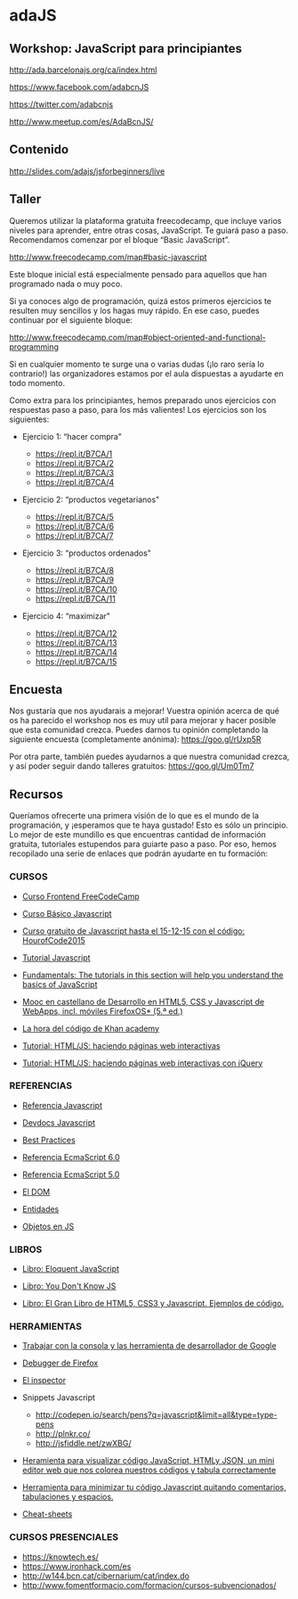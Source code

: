 # adaJS

## Workshop: JavaScript para principiantes

http://ada.barcelonajs.org/ca/index.html

https://www.facebook.com/adabcnJS

https://twitter.com/adabcnjs

http://www.meetup.com/es/AdaBcnJS/


## Contenido

http://slides.com/adajs/jsforbeginners/live

## Taller

Queremos utilizar la plataforma gratuita freecodecamp, que incluye varios niveles para aprender, entre otras cosas, JavaScript. Te guiará paso a paso. Recomendamos comenzar por el bloque “Basic JavaScript”. 

http://www.freecodecamp.com/map#basic-javascript

Este bloque inicial está especialmente pensado para aquellos que han programado nada o muy poco.

Si ya conoces algo de programación, quizá estos primeros ejercicios te resulten muy sencillos y los hagas muy rápido. En ese caso, puedes continuar por el siguiente bloque:

http://www.freecodecamp.com/map#object-oriented-and-functional-programming

Si en cualquier momento te surge una o varias dudas (¡lo raro sería lo contrario!) las organizadores estamos por el aula dispuestas a ayudarte en todo momento. 

Como extra para los principiantes, hemos preparado unos ejercicios con respuestas paso a paso, para los más valientes!
Los ejercicios son los siguientes: 

* Ejercicio 1: “hacer compra"
  * https://repl.it/B7CA/1
  * https://repl.it/B7CA/2
  * https://repl.it/B7CA/3
  * https://repl.it/B7CA/4

* Ejercicio 2: “productos vegetarianos"
  * https://repl.it/B7CA/5
  * https://repl.it/B7CA/6
  * https://repl.it/B7CA/7

* Ejercicio 3: “productos ordenados"
  * https://repl.it/B7CA/8
  * https://repl.it/B7CA/9
  * https://repl.it/B7CA/10
  * https://repl.it/B7CA/11

* Ejercicio 4: “maximizar"
  * https://repl.it/B7CA/12
  * https://repl.it/B7CA/13
  * https://repl.it/B7CA/14
  * https://repl.it/B7CA/15

## Encuesta

Nos gustaría que nos ayudarais a mejorar! Vuestra opinión acerca de qué os ha parecido el workshop nos es muy util para mejorar y hacer posible que esta comunidad crezca.
Puedes darnos tu opinión completando la siguiente encuesta (completamente anónima): https://goo.gl/rUxp5R 

Por otra parte, también puedes ayudarnos a que nuestra comunidad crezca, y así poder seguir dando talleres gratuitos: https://goo.gl/Um0Tm7

## Recursos

Queríamos ofrecerte una primera visión de lo que es el mundo de la programación, y ¡esperamos que te haya gustado! Esto es sólo un principio. Lo mejor de este mundillo es que encuentras cantidad de información gratuita, tutoriales estupendos para guiarte paso a paso. Por eso, hemos recopilado una serie de enlaces que podrán ayudarte en tu formación:


### CURSOS

* [Curso Frontend FreeCodeCamp](http://www.freecodecamp.com/map)

* [Curso Básico Javascript](https://www.codecademy.com/es/learn/javascript)

* [Curso gratuito de Javascript hasta el 15-12-15 con el código: HourofCode2015](https://www.udemy.com/1-hour-javascript/?siteID=TnL5HPStwNw-AiMfoA_z31gskq.Wlbr.HQ&LSNPUBID=TnL5HPStwNw)

* [Tutorial Javascript](http://mundogeek.net/tutorial_de_javascript/)

* [Fundamentals: The tutorials in this section will help you understand the basics of JavaScript](http://www.tutset.com/frontend/javascript/)

* [Mooc en castellano de Desarrollo en HTML5, CSS y Javascript de WebApps, incl. móviles FirefoxOS* (5.ª ed.)](  https://miriadax.net/web/html5mooc)

* [La hora del código de Khan academy](https://es.khanacademy.org/hourofcode)

* [Tutorial: HTML/JS: haciendo páginas web interactivas](https://es.khanacademy.org/computing/computer-programming/html-css-js)

* [Tutorial: HTML/JS: haciendo páginas web interactivas con jQuery](   https://es.khanacademy.org/computing/computer-programming/html-js-jquery)


### REFERENCIAS

* [Referencia Javascript](https://developer.mozilla.org/es/docs/Web/JavaScript/Referencia)

* [Devdocs Javascript](http://devdocs.io/javascript/)

* [Best Practices](http://www.w3.org/community/webed/wiki/JavaScript_best_practices)

* [Referencia EcmaScript 6.0](http://www.ecma-international.org/ecma-262/6.0/)

* [Referencia EcmaScript 5.0](http://es5.github.io/)

* [El DOM](https://developer.mozilla.org/es/docs/DOM)

* [Entidades](http://brajeshwar.github.io/entities/)

* [Objetos en JS](https://javis.wordpress.com/2006/10/23/javascript-orientado-a-objetos/)


### LIBROS

* [Libro: Eloquent JavaScript](http://eloquentjavascript.net/)

* [Libro: You Don't Know JS](https://github.com/getify/You-Dont-Know-JS)

* [Libro: El Gran Libro de HTML5, CSS3 y Javascript. Ejemplos de código.](    http://www.formasterminds.com/gran_libro_de_html5_2da_edicion/)


### HERRAMIENTAS

* [Trabajar con la consola y las herramienta de desarrollador de Google](https://developer.chrome.com/devtools?hl=es)

* [Debugger de Firefox](https://developer.mozilla.org/es/docs/Tools/Debugger)

* [El inspector](https://developer.mozilla.org/es/docs/Tools/Page_Inspector)

* Snippets Javascript
  * http://codepen.io/search/pens?q=javascript&limit=all&type=type-pens
  * http://plnkr.co/
  * http://jsfiddle.net/zwXBG/

* [Heramienta para visualizar código JavaScript, HTMLy JSON, un mini editor web que nos colorea nuestros códigos y tabula correctamente](http://jsbeautifier.org/)

* [Herramienta para minimizar tu código Javascript quitando comentarios, tabulaciones y espacios.](http://www.danstools.com/javascript-minify/)

* [Cheat-sheets](http://www.cheatography.com/)


### CURSOS PRESENCIALES

* https://knowtech.es/
* https://www.ironhack.com/es
* http://w144.bcn.cat/cibernarium/cat/index.do
* http://www.fomentformacio.com/formacion/cursos-subvencionados/
